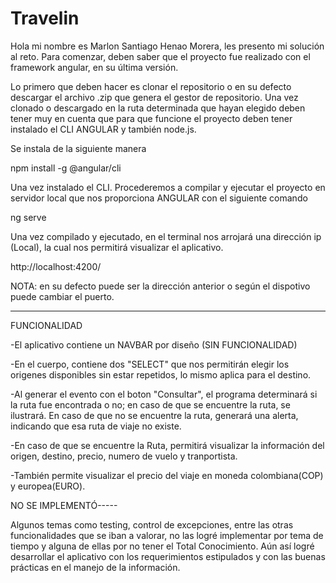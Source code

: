 # Travelin

Hola mi nombre es Marlon Santiago Henao Morera, les presento mi solución al reto.
Para comenzar, deben saber que el proyecto fue realizado con el framework angular, en su última versión.

Lo primero que deben hacer es clonar el repositorio o en su defecto descargar el archivo .zip que genera
el gestor de repositorio. Una vez clonado o descargado en la ruta determinada que hayan elegido deben tener
muy en cuenta que para que funcione el proyecto deben tener instalado el CLI ANGULAR y también node.js.

Se instala de la siguiente manera

npm install -g @angular/cli

Una vez instalado el CLI. Procederemos a compilar y ejecutar el proyecto en servidor local que nos proporciona
ANGULAR con el siguiente comando

ng serve

Una vez compilado y ejecutado, en el terminal nos arrojará una dirección ip (Local), la cual nos permitirá
visualizar el aplicativo.

http://localhost:4200/

NOTA: en su defecto puede ser la dirección anterior o según el dispotivo puede cambiar el puerto.

---------------------------------------------------------------------------------------------------------------

FUNCIONALIDAD

-El aplicativo contiene un NAVBAR por diseño (SIN FUNCIONALIDAD)

-En el cuerpo, contiene dos "SELECT" que nos permitirán elegir los origenes disponibles sin estar repetidos,
lo mismo aplica para el destino.

-Al generar el evento con el boton "Consultar", el programa determinará si la ruta fue encontrada o no; en caso
de que se encuentre la ruta, se ilustrará. En caso de que no se encuentre la ruta, generará una alerta, indicando que esa ruta de viaje no existe.

-En caso de que se encuentre la Ruta, permitirá visualizar la información del origen, destino, precio, numero de vuelo y tranportista.

-También permite visualizar el precio del viaje en moneda colombiana(COP) y europea(EURO).


NO SE IMPLEMENTÓ-----

Algunos temas como testing, control de excepciones, entre las otras funcionalidades que se iban a valorar, no las logré implementar por tema de tiempo y alguna de ellas por no tener el Total Conocimiento. Aún así logré desarrollar el aplicativo con los requerimientos estipulados y con las buenas prácticas en el manejo de la información.





